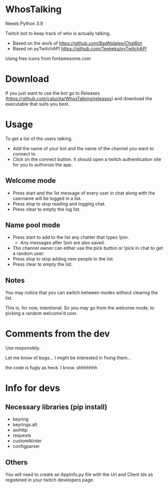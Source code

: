 # WhosTalking
Needs Python 3.9

Twitch bot to keep track of who is actually talking.

- Based on the work of https://github.com/BadNidalee/ChatBot
- Based on pyTwitchAPI https://github.com/Teekeks/pyTwitchAPI

Using free icons from fontawesome.com

# Download
If you just want to use the bot go to Releases (https://github.com/calucita/WhosTalking/releases) and download the executable that suits you best. 

# Usage
To get a list of the users talking. 
 
- Add the name of your bot and the name of the channel you want to connect to.
- Click on the connect button. It should open a twitch authentication site for you to authorize the app.

## Welcome mode
- Press start and the 1st message of every user in chat along with the username will be logged in a list.
- Press stop to stop reading and logging chat. 
- Press clear to empty the log list. 

## Name pool mode
- Press start to add to the list any chatter that types !join. 
	- Any messages after !join are also saved. 
- The channel owner can either use the pick button or !pick in chat to get a random user.
- Press stop to stop adding new people to the list. 
- Press clear to empty the list.

## Notes
You may notice that you can switch between modes without clearing the list. 

This is, for now, intentional. So you may go from the welcome mode, to picking a random welcome'd user.

# Comments from the dev
Use responsibly. 

Let me know of bugs... I might be interested in fixing them... 

the code is fugly as heck. I know. shhhhhhh

# Info for devs
## Necessary libraries (pip install)
- keyring
- keyrings.alt
- aiohttp
- requests
- customtkinter
- configparser

## Others
You will need to create an AppInfo.py file with the Url and Client Ids as registered in your twitch developers page. 

